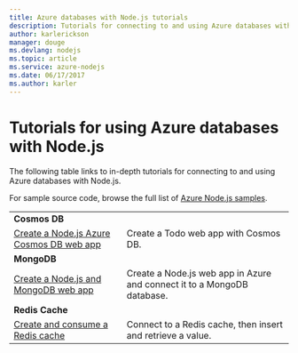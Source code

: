 ```yaml
---
title: Azure databases with Node.js tutorials
description: Tutorials for connecting to and using Azure databases with Node.js.
author: karlerickson
manager: douge
ms.devlang: nodejs
ms.topic: article
ms.service: azure-nodejs
ms.date: 06/17/2017
ms.author: karler
---
```


# Tutorials for using Azure databases with Node.js

The following table links to in-depth tutorials for connecting to and using Azure databases with Node.js. 

For sample source code, browse the full list of [Azure Node.js samples](https://azure.microsoft.com/resources/samples/?term=nodejs).

| | |
|---|---|
| **Cosmos DB** ||
| [Create a Node.js Azure Cosmos DB web app](/azure/documentdb/documentdb-nodejs-application?toc=/azure/javascript/toc.json&bc=/azure/javascript/breadcrumb/toc.json) | Create a Todo web app with Cosmos DB.  |
| **MongoDB** ||
| [Create a Node.js and MongoDB web app](/azure/app-service-web/app-service-web-tutorial-nodejs-mongodb-app?toc=/azure/javascript/toc.json&bc=/azure/javascript/breadcrumb/toc.json) | Create a Node.js web app in Azure and connect it to a MongoDB database.  |
| **Redis Cache** | |
| [Create and consume a Redis cache](/azure/redis-cache/cache-nodejs-get-started?toc=/azure/javascript/toc.json&bc=/azure/javascript/breadcrumb/toc.json) | Connect to a Redis cache, then insert and retrieve a value.
